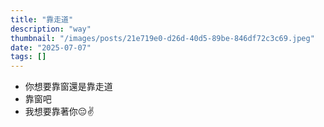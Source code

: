 ```yaml
---
title: "靠走道"
description: "way"
thumbnail: "/images/posts/21e719e0-d26d-40d5-89be-846df72c3c69.jpeg"
date: "2025-07-07"
tags: []
---
```

- 你想要靠窗還是靠走道
- 靠窗吧
- 我想要靠著你😔✌️
